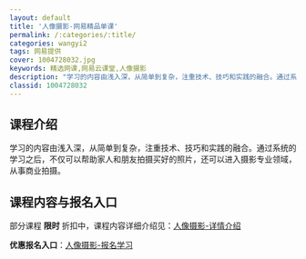 ```yaml
---
layout: default
title: '人像摄影-网易精品单课'
permalink: /:categories/:title/
categories: wangyi2
tags: 网易提供
cover: 1004728032.jpg
keywords: 精选网课,网易云课堂,人像摄影
description: "学习的内容由浅入深，从简单到复杂，注重技术、技巧和实践的融合。通过系统的学习之后，不仅可以帮助家人和朋友拍摄买好的照片，还可以进入摄影专业领域，从事商业拍摄。人像摄影"
classid: 1004728032
---
```


## 课程介绍

学习的内容由浅入深，从简单到复杂，注重技术、技巧和实践的融合。通过系统的学习之后，不仅可以帮助家人和朋友拍摄买好的照片，还可以进入摄影专业领域，从事商业拍摄。

## 课程内容与报名入口

部分课程 **限时** 折扣中，课程内容详细介绍见：[人像摄影-详情介绍](https://study.163.com/course/introduction/1004728032.htm?share=1&shareId=1025206652&utm_campaign=share&utm_medium=iphoneShare&utm_source=&utm_u=1025206652)

**优惠报名入口**：[人像摄影-报名学习](https://study.163.com/course/introduction/1004728032.htm?share=1&shareId=1025206652&utm_campaign=share&utm_medium=iphoneShare&utm_source=&utm_u=1025206652)

